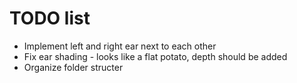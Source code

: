 # TODO list
* Implement left and right ear next to each other
* Fix ear shading - looks like a flat potato, depth should be added
* Organize folder structer
